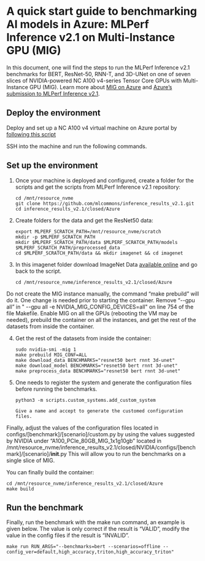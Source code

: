 # A quick start guide to benchmarking AI models in Azure: MLPerf Inference v2.1 on Multi-Instance GPU (MIG)
In this document, one will find the steps to run the MLPerf Inference v2.1 benchmarks for BERT, ResNet-50, RNN-T, and 3D-UNet on one of seven slices of NVIDIA-powered NC A100 v4-series Tensor Core GPUs with Multi-Instance GPU (MIG).
Learn more about [MIG on Azure](https://techcommunity.microsoft.com/t5/azure-high-performance-computing/tackling-ai-inference-workloads-on-azure-s-nc-a100-v4-virtual/ba-p/3725991) and [Azure’s submission to MLPerf Inference v2.1](https://techcommunity.microsoft.com/t5/azure-high-performance-computing/a-quick-start-guide-to-benchmarking-ai-models-in-azure-mlperf/ba-p/3607414).

## Deploy the environment
Deploy and set up a NC A100 v4 virtual machine on Azure portal by [following this script](https://techcommunity.microsoft.com/t5/azure-high-performance-computing/getting-started-with-the-nc-a100-v4-series/ba-p/3568843)

SSH into the machine and run the following commands.

## Set up the environment
1. Once your machine is deployed and configured, create a folder for the scripts and get the scripts from MLPerf Inference v2.1 repository:
    ```
    cd /mnt/resource_nvme
    git clone https://github.com/mlcommons/inference_results_v2.1.git
    cd inference_results_v2.1/closed/Azure
    ```
2. Create folders for the data and get the ResNet50 data:
    ```
    export MLPERF_SCRATCH_PATH=/mnt/resource_nvme/scratch
    mkdir -p $MLPERF_SCRATCH_PATH
    mkdir $MLPERF_SCRATCH_PATH/data $MLPERF_SCRATCH_PATH/models $MLPERF_SCRATCH_PATH/preprocessed_data
    cd $MLPERF_SCRATCH_PATH/data && mkdir imagenet && cd imagenet
    ```
3. In this imagenet folder download ImageNet Data [available online](https://image-net.org/download-images) and go back to the script.
    ```
    cd /mnt/resource_nvme/inference_results_v2.1/closed/Azure
    ```
Do not create the MIG instance manually, the command “make prebuild” will do it. One change is needed prior to starting the container. Remove “--gpu all” in " --gpu all -e NVIDIA_MIG_CONFIG_DEVICES=all" on line 754 of the file Makefile.
Enable MIG on all the GPUs (rebooting the VM may be needed), prebuild the container on all the instances, and get the rest of the datasets from inside the container.

4. Get the rest of the datasets from inside the container:
    ```
    sudo nvidia-smi -mig 1
    make prebuild MIG_CONF=ALL
    make download_data BENCHMARKS="resnet50 bert rnnt 3d-unet"
    make download_model BENCHMARKS="resnet50 bert rnnt 3d-unet"
    make preprocess_data BENCHMARKS="resnet50 bert rnnt 3d-unet"
    ```
5. One needs to register the system and generate the configuration files before running the benchmarks.
    ```
    python3 -m scripts.custom_systems.add_custom_system

    Give a name and accept to generate the customed configuration files.
    ```
Finally, adjust the values of the configuration files located in configs/[benchmark]/[scenario]/custom.py by using the values suggested by NVIDIA under “A100_PCIe_80GB_MIG_1x1g10gb” located in /mnt/resource_nvme/inference_results_v2.1/closed/NVIDIA/configs/[benchmark]/[scenario]/__init__.py This will allow you to run the benchmarks on a single slice of MIG.

You can finally build the container:
```
cd /mnt/resource_nvme/inference_results_v2.1/closed/Azure
make build
```

## Run the benchmark
Finally, run the benchmark with the make run command, an example is given below. The value is only correct if the result is “VALID”, modify the value in the config files if the result is “INVALID”.
```
make run RUN_ARGS="--benchmarks=bert --scenarios=offline --config_ver=default,high_accuracy,triton,high_accuracy_triton"
```


